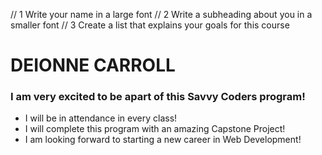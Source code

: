 
// 1 Write your name in a large font
// 2 Write a subheading about you in a smaller font
// 3 Create a list that explains your goals for this course

<h1>DEIONNE CARROLL</h1>
<h3>I am very excited to be apart of this Savvy Coders program!</h3>
<ul>
  <li>I will be in attendance in every class!</li>
  <li>I will complete this program with an amazing Capstone Project!</li>
  <li>I am looking forward to starting a new career in Web Development!</li>
</ul>

